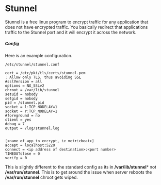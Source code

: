
# Stunnel

Stunnel is a free linux program to encrypt traffic for any application that does not have encrypted traffic. 
You basically redirect that applications traffic to the Stunnel port and it will encrypt it across the network.


##### Config

Here is an example configuration.


```
/etc/stunnel/stunnel.conf
```

```
cert = /etc/pki/tls/certs/stunnel.pem
; Allow only TLS, thus avoiding SSL
#sslVersion = all
options = NO_SSLv2
chroot = /var/lib/stunnel
setuid = nobody
setgid = nobody
pid = /stunnel.pid
socket = l:TCP_NODELAY=1
socket = r:TCP_NODELAY=1
#foreground = no
client = yes
debug = 7
output = /log/stunnel.log


[<name of app to encrypt, ie metricbeat>]
accept = localhost:5220
connect = <ip address of destination>:<port number>
TIMEOUTclose = 0
verify = 0
```

This is slightly different to the standard config as its in **/var/lib/stunnel*** not **/var/run/stunnel**.
This is to get around the issue when server reboots the **/var/run/stunnel** chroot gets wiped.


